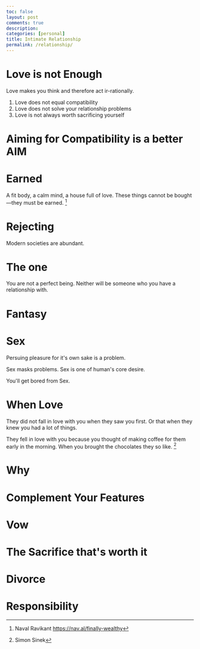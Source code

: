 ```yaml
---
toc: false
layout: post
comments: true
description:
categories: [personal]
title: Intimate Relationship
permalink: /relationship/
---
```



# Love is not Enough

Love makes you think and therefore act ir-rationally. 
1. Love does not equal compatibility
2. Love does not solve your relationship problems
3. Love is not always worth sacrificing yourself

# Aiming for Compatibility is a better AIM

# Earned

A fit body, a calm mind, a house full of love. These things cannot be bought—they must be earned. [^7]

# Rejecting

Modern societies are abundant. 

# The one

You are not a perfect being. Neither will be someone who you have a relationship with.

# Fantasy



# Sex

Persuing pleasure for it's own sake is a problem.

Sex masks problems. Sex is one of human's core desire.

You'll get bored from Sex.

# 

# When Love

They did not fall in love with you when they saw you first. Or that when they knew you had a lot of things.

They fell in love with you because you thought of making coffee for them early in the morning. When you brought the chocolates they so like. [^1]

# Why

# Complement Your Features

# Vow

# The Sacrifice that's worth it

# Divorce

# Responsibility

[^1]: Simon Sinek
[^2]: Mark Manson
[^3]: Shwetabh Gangwar
[^4]: Jordan B Peterson
[^5]: Elon Musk
[^6]: Jocko Willink
[^7]: Naval Ravikant 
https://nav.al/finally-wealthy